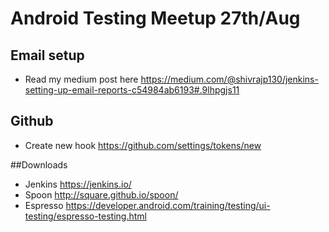 # Android Testing Meetup 27th/Aug

## Email setup

* Read my medium post here
  https://medium.com/@shivrajp130/jenkins-setting-up-email-reports-c54984ab6193#.9lhpgjs11

## Github

* Create new hook https://github.com/settings/tokens/new


##Downloads

* Jenkins https://jenkins.io/
* Spoon http://square.github.io/spoon/
* Espresso https://developer.android.com/training/testing/ui-testing/espresso-testing.html
